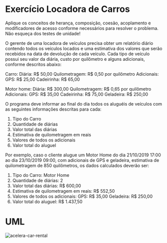 # Exercício Locadora de Carros

Aplique os conceitos de herança, composição, coesão, acoplamento e modificadores de acesso conforme necessários para resolver o problema. Não esqueça dos testes de unidade!

O gerente de uma locadora de veículos precisa obter um relatório diário contendo todos os veículos locados e uma estimativa dos valores que serão recebidos na data de devolução de cada veículo.
Cada tipo de veículo possui seu valor da diária, custo por quilômetro e alguns adicionais, conforme descritos abaixo:

Carro:
	Diária: R$ 50,00
	Quilometragem: R$ 0,50 por quilômetro
	Adicionais:
	GPS: R$ 25,00
	Cadeirinha: R$ 65,00

Motor home:
	Diária: R$ 300,00
	Quilometragem: R$ 0,65 por quilômetro
	Adicionais:
	GPS: R$ 35,00
	Cadeirinha: R$ 75,00
	Geladeira: R$ 250,00

O programa deve informar ao final do dia todos os aluguéis de veículos com as seguintes informações descritas para cada:
1) Tipo do Carro
2) Quantidade de diárias
3) Valor total das diárias
4) Estimativa de quilometragem em reais
5) Valores de todos os adicionais
6) Valor total do aluguel

Por exemplo, caso o cliente alugue um Motor Home do dia 21/10/2019 17:00 ao dia 23/10/2019 09:00, com adicionais de GPS e geladeira, estimativa de quilometragem de 850 quilômetros, os dados calculados deverão ser:
1) Tipo do Carro: Motor Home
2) Quantidade de diárias: 2
3) Valor total das diárias: R$ 600,00
4) Estimativa de quilometragem em reais: R$ 552,50
5) Valores de todos os adicionais: 
	GPS: R$ 35,00
	Geladeira: R$ 250,00
6) Valor total do aluguel:  R$ 1.437,50

# UML

![acelera-car-rental](https://user-images.githubusercontent.com/13722768/67590375-42578180-f731-11e9-8d7f-686138e9d3c0.jpg)
